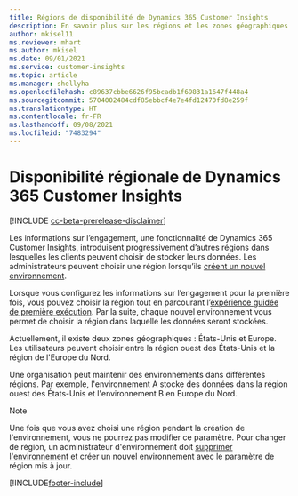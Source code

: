 ```yaml
---
title: Régions de disponibilité de Dynamics 365 Customer Insights
description: En savoir plus sur les régions et les zones géographiques dans lesquelles le service est déployé.
author: mkisel11
ms.reviewer: mhart
ms.author: mkisel
ms.date: 09/01/2021
ms.service: customer-insights
ms.topic: article
ms.manager: shellyha
ms.openlocfilehash: c89637cbbe6626f95bcadb1f69831a1647f448a4
ms.sourcegitcommit: 5704002484cdf85ebbcf4e7e4fd12470fd8e259f
ms.translationtype: HT
ms.contentlocale: fr-FR
ms.lasthandoff: 09/08/2021
ms.locfileid: "7483294"
---
```

# <a name="regional-availability-for-dynamics-365-customer-insights"></a>Disponibilité régionale de Dynamics 365 Customer Insights

[!INCLUDE [cc-beta-prerelease-disclaimer](includes/cc-beta-prerelease-disclaimer.md)]

Les informations sur l’engagement, une fonctionnalité de Dynamics 365 Customer Insights, introduisent progressivement d’autres régions dans lesquelles les clients peuvent choisir de stocker leurs données. Les administrateurs peuvent choisir une région lorsqu’ils [créent un nouvel environnement](manage-environments-workspaces.md#create-an-environment). 

Lorsque vous configurez les informations sur l’engagement pour la première fois, vous pouvez choisir la région tout en parcourant l’[expérience guidée de première exécution](quickstart.md). Par la suite, chaque nouvel environnement vous permet de choisir la région dans laquelle les données seront stockées.

Actuellement, il existe deux zones géographiques : États-Unis et Europe. Les utilisateurs peuvent choisir entre la région ouest des États-Unis et la région de l'Europe du Nord.

Une organisation peut maintenir des environnements dans différentes régions. Par exemple, l'environnement A stocke des données dans la région ouest des États-Unis et l'environnement B en Europe du Nord.

> [!NOTE]
> Une fois que vous avez choisi une région pendant la création de l'environnement, vous ne pourrez pas modifier ce paramètre. Pour changer de région, un administrateur d'environnement doit [supprimer l'environnement](manage-environments-workspaces.md#delete-an-environment) et créer un nouvel environnement avec le paramètre de région mis à jour.


[!INCLUDE[footer-include](../includes/footer-banner.md)]
